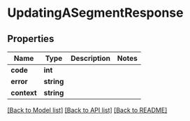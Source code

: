 # UpdatingASegmentResponse

## Properties
Name | Type | Description | Notes
------------ | ------------- | ------------- | -------------
**code** | **int** |  | 
**error** | **string** |  | 
**context** | **string** |  | 

[[Back to Model list]](../README.md#documentation-for-models) [[Back to API list]](../README.md#documentation-for-api-endpoints) [[Back to README]](../README.md)


